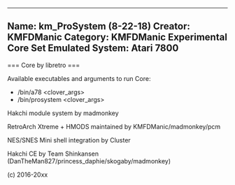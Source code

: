 -----------------------
Name: km_ProSystem (8-22-18)
Creator: KMFDManic
Category: KMFDManic Experimental Core Set
Emulated System: Atari 7800
-----------------------
=== Core by libretro ===

Available executables and arguments to run Core:
- /bin/a78 <rom> <clover_args>
- /bin/prosystem <rom> <clover_args>
 
Hakchi module system by madmonkey

RetroArch Xtreme + HMODS maintained by KMFDManic/madmonkey/pcm

NES/SNES Mini shell integration by Cluster

Hakchi CE by Team Shinkansen (DanTheMan827/princess_daphie/skogaby/madmonkey)

(c) 2016-20xx
